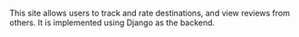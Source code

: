 This site allows users to track and rate destinations, and view reviews from others. It is implemented using Django as the backend.
